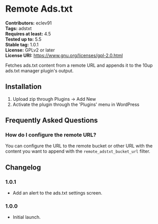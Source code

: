 # Remote Ads.txt #
**Contributors:** eclev91  
**Tags:** adstxt  
**Requires at least:** 4.5  
**Tested up to:** 5.5  
**Stable tag:** 1.0.1  
**License:** GPLv2 or later  
**License URI:** https://www.gnu.org/licenses/gpl-2.0.html  

Fetches ads.txt content from a remote URL and appends it to the 10up ads.txt manager plugin's output.

## Installation ##

1. Upload zip through Plugins -> Add New
1. Activate the plugin through the 'Plugins' menu in WordPress

## Frequently Asked Questions ##

### How do I configure the remote URL? ###

You can configure the URL to the remote bucket or other URL with the content you want to append with the `remote_adstxt_bucket_url` filter.

## Changelog ##

### 1.0.1 ###
* Add an alert to the ads.txt settings screen.

### 1.0.0 ###
* Initial launch.